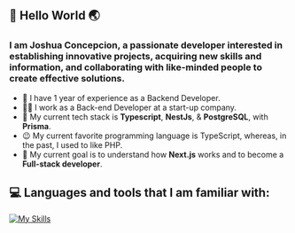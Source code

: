 ## 👋 Hello World 🌏

### I am Joshua Concepcion, a passionate developer interested in establishing innovative projects, acquiring new skills and information, and collaborating with like-minded people to create effective solutions.

* 📅 I have 1 year of experience as a Backend Developer.
* 👨‍💻 I work as a Back-end Developer at a start-up company.
* 📖 My current tech stack is **Typescript**, **NestJs**, & **PostgreSQL**, with **Prisma**.
* 😉 My current favorite programming language is TypeScript, whereas, in the past, I used to like PHP.
* 🎯 My current goal is to understand how **Next.js** works and to become a **Full-stack developer**.

## 💻 Languages and tools that I am familiar with:

[![My Skills](https://skillicons.dev/icons?i=nestjs,nodejs,php,laravel,github,vscode,html,css,ts,js,postman,git,mongodb,prisma&perline=20)](https://skillicons.dev)
